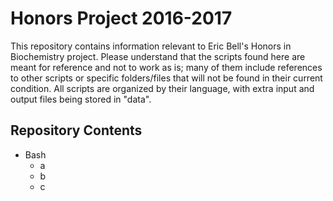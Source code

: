 # Honors Project 2016-2017
This repository contains information relevant to Eric Bell's Honors in Biochemistry project.  Please understand that the scripts found here are meant for reference and not to work as is; many of them include references to other scripts or specific folders/files that will not be found in their current condition.  All scripts are organized by their language, with extra input and output files being stored in "data".

## Repository Contents

+ Bash
  * a
  * b
  * c